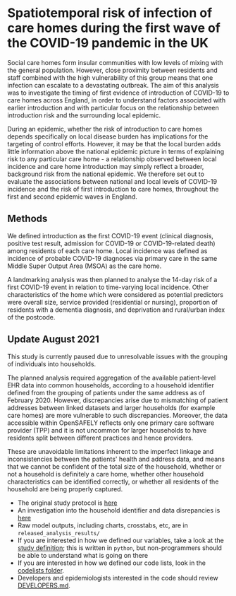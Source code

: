 # Spatiotemporal risk of infection of care homes during the first wave of the COVID-19 pandemic in the UK

Social care homes form insular communities with low levels of mixing with the general population. However, close proximity between residents and staff combined with the high vulnerability of this group means that one infection can escalate to a devastating outbreak. The aim of this analysis was to investigate the timing of first evidence of introduction of COVID-19 to care homes across England, in order to understand factors associated with earlier introduction and with particular focus on the relationship between introduction risk and the surrounding local epidemic. 

During an epidemic, whether the risk of introduction to care homes depends specifically on local disease burden has implications for the targeting of control efforts. However, it may be that the local burden adds little information above the national epidemic picture in terms of explaining risk to any particular care home - a relationship observed between local incidence and care home introduction may simply reflect a broader, background risk from the national epidemic. We therefore set out to evaluate the associations between national and local levels of COVID-19 incidence and the risk of first introduction to care homes, throughout the first and second epidemic waves in England. 

## Methods
We defined introduction as the first COVID-19 event (clinical diagnosis, positive test result, admission for COVID-19 or COVID-19-related death) among residents of each care home. Local incidence was defined as incidence of probable COVID-19 diagnoses via primary care in the same Middle Super Output Area (MSOA) as the care home. 

A landmarking analysis was then planned to analyse the 14-day risk of a first COVID-19 event in relation to time-varying local incidence. Other characteristics of the home which were considered as potential predictors were overall size, service provided (residential or nursing), proportion of residents with a dementia diagnosis, and deprivation and rural/urban index of the postcode.

## Update August 2021
This study is currently paused due to unresolvable issues with the grouping of individuals into households. 

The planned analysis required aggregation of the available patient-level EHR data into common households, according to a household identifier defined from the grouping of patients under the same address as of February 2020. However, discrepancies arise due to mismatching of patient addresses between linked datasets and larger households (for example care homes) are more vulnerable to such discrepancies. Moreover, the data accessible within OpenSAFELY reflects only one primary care software provider (TPP) and it is not uncommon for larger households to have residents split between different practices and hence providers. 

These are unavoidable limitations inherent to the imperfect linkage and inconsistencies between the patients' health and address data, and means that we cannot be confident of the total size of the household, whether or not a household is definitely a care home, whether other household characteristics can be identified correctly, or whether all residents of the household are being properly captured.  


* The original study protocol is [here](https://docs.google.com/document/d/1zcOoSIO3yKCTIF9ImmoHuS_S8h9iUUuBbmAB5gzP2hE/edit?usp=sharing)
* An investigation into the household identifier and data disrepancies is [here](https://docs.google.com/document/d/1zHiJULgnrbOUTXU67Lw45Yv22hC5e6Knx5FQWlBgMPc/edit?usp=sharing)
* Raw model outputs, including charts, crosstabs, etc, are in `released_analysis_results/`
* If you are interested in how we defined our variables, take a look at the [study definition](analysis/study_definition.py); this is written in `python`, but non-programmers should be able to understand what is going on there
* If you are interested in how we defined our code lists, look in the [codelists folder](./codelists/).
* Developers and epidemiologists interested in the code should review
[DEVELOPERS.md](./docs/DEVELOPERS.md).



